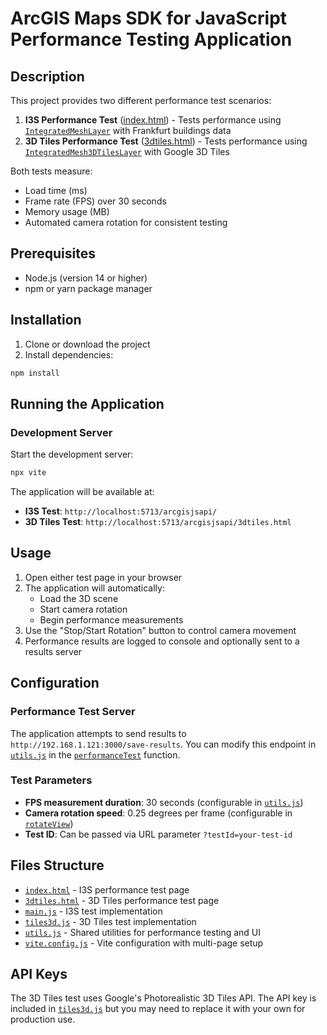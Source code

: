 # ArcGIS Maps SDK for JavaScript Performance Testing Application

## Description

This project provides two different performance test scenarios:

1. **I3S Performance Test** ([index.html](index.html)) - Tests performance using [`IntegratedMeshLayer`](main.js) with Frankfurt buildings data
2. **3D Tiles Performance Test** ([3dtiles.html](3dtiles.html)) - Tests performance using [`IntegratedMesh3DTilesLayer`](tiles3d.js) with Google 3D Tiles

Both tests measure:

- Load time (ms)
- Frame rate (FPS) over 30 seconds
- Memory usage (MB)
- Automated camera rotation for consistent testing

## Prerequisites

- Node.js (version 14 or higher)
- npm or yarn package manager

## Installation

1. Clone or download the project
2. Install dependencies:

```bash
npm install
```

## Running the Application

### Development Server

Start the development server:

```bash
npx vite
```

The application will be available at:

- **I3S Test**: `http://localhost:5713/arcgisjsapi/`
- **3D Tiles Test**: `http://localhost:5713/arcgisjsapi/3dtiles.html`

## Usage

1. Open either test page in your browser
2. The application will automatically:
   - Load the 3D scene
   - Start camera rotation
   - Begin performance measurements
3. Use the "Stop/Start Rotation" button to control camera movement
4. Performance results are logged to console and optionally sent to a results server

## Configuration

### Performance Test Server

The application attempts to send results to `http://192.168.1.121:3000/save-results`. You can modify this endpoint in [`utils.js`](utils.js) in the [`performanceTest`](utils.js) function.

### Test Parameters

- **FPS measurement duration**: 30 seconds (configurable in [`utils.js`](utils.js))
- **Camera rotation speed**: 0.25 degrees per frame (configurable in [`rotateView`](utils.js))
- **Test ID**: Can be passed via URL parameter `?testId=your-test-id`

## Files Structure

- [`index.html`](index.html) - I3S performance test page
- [`3dtiles.html`](3dtiles.html) - 3D Tiles performance test page
- [`main.js`](main.js) - I3S test implementation
- [`tiles3d.js`](tiles3d.js) - 3D Tiles test implementation
- [`utils.js`](utils.js) - Shared utilities for performance testing and UI
- [`vite.config.js`](vite.config.js) - Vite configuration with multi-page setup

## API Keys

The 3D Tiles test uses Google's Photorealistic 3D Tiles API. The API key is included in [`tiles3d.js`](tiles3d.js) but you may need to replace it with your own for production use.
